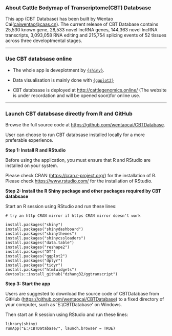 ###  About Cattle Bodymap of Transcriptome(CBT) Databsase

This app (CBT Database) has been built by Wentao Cai(caiwentao@caas.cn).
The current release of CBT Database contains 25,530 known gene, 28,533 novel lncRNA genes, 144,363 novel lncRNA transcripts, 3,093,058 RNA editing and 215,754 splicing events of 52 tissues across three developtmental stages.  


*****

###	Use CBT databsase online
+ The whole app is deveplotment by [`{shiny}`](https://github.com/rstudio/shiny).

+ Data visualisation is mainly done with [`{ggplot2}`](https://github.com/tidyverse/ggplot2)

+ CBT databsase is deployed at <a href="http://cattlegenomics.online" target="_blank">http://cattlegenomics.online/</a> (The website is under recordation and will be opened soon)for online use.  


*****

###	Launch CBT databsase directly from R and GitHub

Browse the full source code at https://github.com/wentaocai/CBTDatabase.

User can choose to run CBT databsase installed locally for a more preferable experience.

**Step 1: Install R and RStudio**

Before using the application, you must ensure that R and RStudio are installed on your system.

Please check CRAN (<a href="https://cran.r-project.org/" target="_blank">https://cran.r-project.org/</a>) for the installation of R.  
Please check <a href="https://www.rstudio.com/" target="_blank">https://www.rstudio.com/</a> for the installation of RStudio.  

**Step 2: Install the R Shiny package and other packages required by CBT databsase**

Start an R session using RStudio and run these lines:  
```
# try an http CRAN mirror if https CRAN mirror doesn't work  

install.packages("shiny")  
install.packages("shinydashboard")  
install.packages("shinythemes")  
install.packages("shinycssloaders")
install.packages("data.table")  
install.packages("reshape2")  
install.packages("DT")  
install.packages("ggplot2")  
install.packages("dplyr")  
install.packages("tidyr")  
install.packages("htmlwidgets")  
devtools::install_github("dzhang32/ggtranscript")
```

**Step 3: Start the app**  

Users are suggested to download the source code of CBTDatabase from GitHub (https://github.com/wentaocai/CBTDatabase) to a fixed directory of your computer, such as 'E:\CBTDatabase' on Windows.


Then start an R session using RStudio and run these lines:  
```
library(shiny)  
runApp("E:/CBTDatabase/", launch.browser = TRUE)
```


